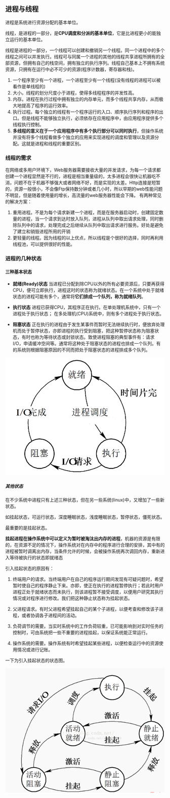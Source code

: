 ## 进程与线程
进程是系统进行资源分配的基本单位。

线程，是进程的一部分，是**CPU调度和分派的基本单位**，它是比进程更小的能独立运行的基本单位。

线程是进程的一部分，一个线程可以创建和撤销另一个线程。同一个进程中的多个线程之间可以并发执行。线程可与同属一个进程的其他的线程共享进程所拥有的全部资源，但拥有自己的栈空间，拥有独立的执行序列。线程自己基本上不拥有系统资源，只拥有在运行中必不可少的资源(程序计数器，寄存器和栈)。

1. 一个程序至少有一个进程，一个进程至少有一个线程(没有线程的进程可以被看作是单线程的)
2. 大小。线程的划分尺度小于进程，使得多线程程序的并发性高。
3. 内存。进程在执行过程中拥有独立的内存单元，而多个线程共享内存，从而极大地提高了程序的运行效率。
4. 执行过程。每个独立的线程有一个程序运行的入口、顺序执行序列和程序的出口。但是线程不能够独立执行，必须依存在应用程序中，由应用程序提供多个线程执行控制。
5. **多线程的意义在于一个应用程序中有多个执行部分可以同时执行**，但操作系统并没有将多个线程看做多个独立的应用来实现进程的调度和管理以及资源分配。这就是进程和线程的重要区别。

### 线程的需求
在网络或多用户环境下，Web服务器需要接收大量的并发请求，为每一个请求都创建一个进程显然是不行的，进程是相当重量级的，太多进程会很快让机器吃不消，问题不在于机器不够强大或者网络不好，而是实现的太差。Http连接是短暂的，资源一般很小，不会像Ftp保持数分钟或者几小时，所以早期的web性能问题不明显，但是随着使用量的增长，高流量的web服务器性能会下降。
有两种常见的解决方案：
1. 重用进程。不是为每个请求新建一个进程，而是在服务器启动时，创建固定数量的进程，当一个请求到达时放入队列，进程从队列中取出请求处理，同时删除队列中的请求，处理完成之后继续从队列中取出请求进行服务。好处是避免了建立和销毁进程所用的开销
2. 更轻量的线程。因为线程的以上优点，所以线程是个很好的选择，同时再利用线程池，可以提供很好的性能。

### 进程的几种状态

#### 三种基本状态

 - **就绪(Ready)状态** 当进程已分配到除CPU以外的所有必要资源后，只要再获得CPU，便可立即执行，进程这时的状态称为就绪状态。在一个系统中处于就绪状态的进程可能有多个，通常将**它们排成一个队列，称为就绪队列**。

 - **执行状态** 进程已获得CPU，其程序正在执行。在单处理机系统中，只有一个进程处于执行状态； 在多处理机(CPU)系统中，则有多个进程处于执行状态。

 - **阻塞状态** 正在执行的进程由于发生某事件而暂时无法继续执行时，便放弃处理机而处于暂停状态，亦即进程的执行受到阻塞，把这种暂停状态称为阻塞状态，有时也称为等待状态或封锁状态。致使进程阻塞的典型事件有：请求I/O，申请缓冲空间等。通常将这种处于阻塞状态的进程也排成一个队列。有的系统则根据阻塞原因的不同而把处于阻塞状态的进程排成多个队列。

![](image/process0.png)

##### 其他状态
在不少系统中进程只有上述三种状态，但在另一些系统(linux)中，又增加了一些新状态。

如挂起状态，可运行状态，深度睡眠状态，浅度睡眠状态，暂停状态，僵死状态。

最重要的是挂起状态。

**挂起进程在操作系统中可以定义为暂时被淘汰出内存的进程**，机器的资源是有限的，在资源不足的情况下，操作系统对在内存中的程序进行合理的安排，其中有的进程被暂时调离出内存，当条件允许的时候，会被操作系统再次调回内存，重新进入等待被执行的状态即就绪态


引入挂起状态的原因有：

1. 终端用户的请求。当终端用户在自己的程序运行期间发现有可疑问题时，希望暂时使自己的程序静止下来。亦即，使正在执行的进程暂停执行；若此时用户进程正处于就绪状态而未执行，则该进程暂不接受调度，以便用户研究其执行情况或对程序进行修改。我们把这种静止状态称为挂起状态。

2. 父进程请求。有时父进程希望挂起自己的某个子进程，以便考查和修改该子进程，或者协调各子进程间的活动。

3. 负荷调节的需要。当实时系统中的工作负荷较重，已可能影响到对实时任务的控制时，可由系统把一些不重要的进程挂起，以保证系统能正常运行。

4. 操作系统的需要。操作系统有时希望挂起某些进程，以便检查运行中的资源使用情况或进行记账。


一下为引入挂起状态的状态图。

![](image/process1.png)
